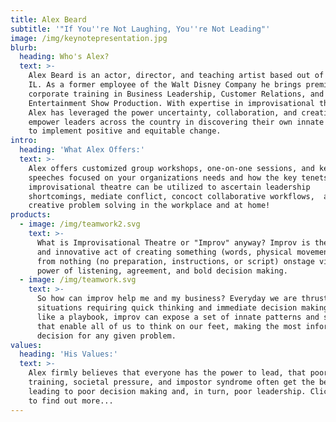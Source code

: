 ```yaml
---
title: Alex Beard
subtitle: '"If You''re Not Laughing, You''re Not Leading"'
image: /img/keynotepresentation.jpg
blurb:
  heading: Who's Alex?
  text: >-
    Alex Beard is an actor, director, and teaching artist based out of Chicago,
    IL. As a former employee of the Walt Disney Company he brings premier
    corporate training in Business Leadership, Customer Relations, and Creative
    Entertainment Show Production. With expertise in improvisational theatre,
    Alex has leveraged the power uncertainty, collaboration, and creativity to
    empower leaders across the country in discovering their own innate ability
    to implement positive and equitable change.
intro:
  heading: 'What Alex Offers:'
  text: >-
    Alex offers customized group workshops, one-on-one sessions, and keynote
    speeches focused on your organizations needs and how the key tenets of
    improvisational theatre can be utilized to ascertain leadership
    shortcomings, mediate conflict, concoct collaborative workflows,  and boost
    creative problem solving in the workplace and at home!
products:
  - image: /img/teamwork2.svg
    text: >-
      What is Improvisational Theatre or "Improv" anyway? Improv is the simple
      and innovative act of creating something (words, physical movement, etc.)
      from nothing (no preparation, instructions, or script) onstage via the
      power of listening, agreement, and bold decision making. 
  - image: /img/teamwork.svg
    text: >-
      So how can improv help me and my business? Everyday we are thrust into
      situations requiring quick thinking and immediate decision making. Much
      like a playbook, improv can expose a set of innate patterns and skills
      that enable all of us to think on our feet, making the most informed
      decision for any given problem.
values:
  heading: 'His Values:'
  text: >-
    Alex firmly believes that everyone has the power to lead, that poor
    training, societal pressure, and impostor syndrome often get the best of us,
    leading to poor decision making and, in turn, poor leadership. Click below
    to find out more...
---
```


